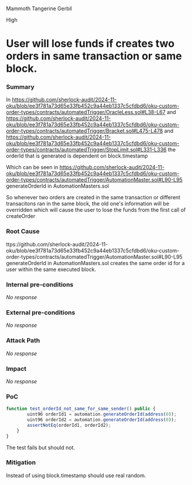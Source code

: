 Mammoth Tangerine Gerbil

High

# User will lose funds if creates two orders in same transaction or same block.

### Summary

In 
https://github.com/sherlock-audit/2024-11-oku/blob/ee3f781a73d65e33fb452c9a44eb1337c5cfdbd6/oku-custom-order-types/contracts/automatedTrigger/OracleLess.sol#L38-L67 and
https://github.com/sherlock-audit/2024-11-oku/blob/ee3f781a73d65e33fb452c9a44eb1337c5cfdbd6/oku-custom-order-types/contracts/automatedTrigger/Bracket.sol#L475-L478 and
https://github.com/sherlock-audit/2024-11-oku/blob/ee3f781a73d65e33fb452c9a44eb1337c5cfdbd6/oku-custom-order-types/contracts/automatedTrigger/StopLimit.sol#L331-L336
the orderId that is generated is dependent on block.timestamp

Which can be seen in https://github.com/sherlock-audit/2024-11-oku/blob/ee3f781a73d65e33fb452c9a44eb1337c5cfdbd6/oku-custom-order-types/contracts/automatedTrigger/AutomationMaster.sol#L90-L95 generateOrderId in AutomationMasters.sol

So whenever two orders are created in the same transaction or different transacitons ran in the same block, the old one's information will be overridden which will cause the user to lose the funds from the first call of createOrder

### Root Cause

ttps://github.com/sherlock-audit/2024-11-oku/blob/ee3f781a73d65e33fb452c9a44eb1337c5cfdbd6/oku-custom-order-types/contracts/automatedTrigger/AutomationMaster.sol#L90-L95 generateOrderId in AutomationMasters.sol creates the same order id for a user within the same executed block.

### Internal pre-conditions

_No response_

### External pre-conditions

_No response_

### Attack Path

_No response_

### Impact

_No response_

### PoC

```js
function test_orderId_not_same_for_same_sender() public {
        uint96 orderId1 = automation.generateOrderId(address(0));
        uint96 orderId2 = automation.generateOrderId(address(0));
        assertNotEq(orderId1, orderId2);
    }
}
```

The test fails but should not.

### Mitigation

Instead of using block.timestamp should use real random.